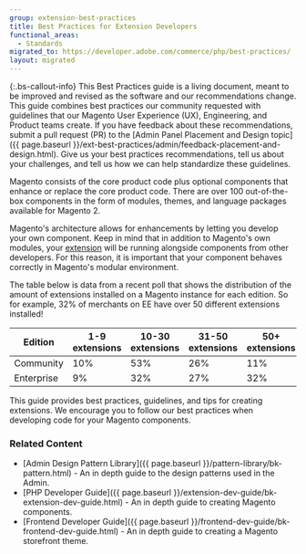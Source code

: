 ```yaml
---
group: extension-best-practices
title: Best Practices for Extension Developers
functional_areas:
  - Standards
migrated_to: https://developer.adobe.com/commerce/php/best-practices/
layout: migrated
---
```


{:.bs-callout-info}
This Best Practices guide is a living document, meant to be improved and revised as the software and our recommendations change. This guide combines best practices our community requested with guidelines that our Magento User Experience (UX), Engineering, and Product teams create.
If you have feedback about these recommendations, submit a pull request (PR) to the [Admin Panel Placement and Design topic]({{ page.baseurl }}/ext-best-practices/admin/feedback-placement-and-design.html). Give us your best practices recommendations, tell us about your challenges, and tell us how we can help standardize these guidelines.

Magento consists of the core product code plus optional components that enhance or replace the core product code. There are over 100 out-of-the-box components in the form of modules, themes, and language packages available for Magento 2.

Magento's architecture allows for enhancements by letting you develop your own component. Keep in mind that in addition to Magento's own modules, your [extension](https://glossary.magento.com/extension) will be running alongside components from other developers. For this reason, it is important that your component behaves correctly in Magento's modular environment.

The table below is data from a recent poll that shows the distribution of the amount of extensions installed on a Magento instance for each edition. So for example, 32% of merchants on EE have over 50 different extensions installed!

| Edition   | 1-9 extensions | 10-30 extensions| 31-50 extensions| 50+ extensions|
| --------- | --- | ----- | ----- | --- |
| Community | 10% | 53%   | 26%   | 11% |
| Enterprise| 9%  | 32%   | 27%   | 32% |

This guide provides best practices, guidelines, and tips for creating extensions.  We encourage you to follow our best practices when developing code for your Magento components.

### Related Content

*  [Admin Design Pattern Library]({{ page.baseurl }}/pattern-library/bk-pattern.html) - An in depth guide to the design patterns used in the Admin.
*  [PHP Developer Guide]({{ page.baseurl }}/extension-dev-guide/bk-extension-dev-guide.html) - An in depth guide to creating Magento components.
*  [Frontend Developer Guide]({{ page.baseurl }}/frontend-dev-guide/bk-frontend-dev-guide.html) - An in depth guide to creating a Magento storefront theme.
